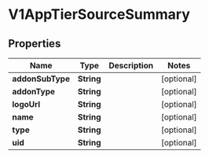 # V1AppTierSourceSummary

## Properties
Name | Type | Description | Notes
------------ | ------------- | ------------- | -------------
**addonSubType** | **String** |  |  [optional]
**addonType** | **String** |  |  [optional]
**logoUrl** | **String** |  |  [optional]
**name** | **String** |  |  [optional]
**type** | **String** |  |  [optional]
**uid** | **String** |  |  [optional]

